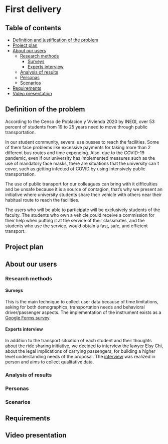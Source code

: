 # First delivery
## Table of contents

- [Definition and justification of the problem](#definition-of-the-problem)
- [Project plan](#project-plan)
- [About our users](#about-our-users)
    - [Research methods](#research-methods)
        - [Surveys](#surveys)
        - [Experts interview](#experts-interview)
    - [Analysis of results](#analysis-of-results)
    - [Personas](#personas)
    - [Scenarios](#scenarios)
- [Requirements](#requirements)
- [Video presentation](#video-presentation)

## Definition of the problem 

According to the Censo de Poblacion y Vivienda 2020 by INEGI, over 53 percent of students from 19 to 25 years need to move through public transportation. 

In our student community, several use busses to reach the facilities. Some of them face problems like excessive payments for taking more than 2 different bus routes and time expending. Also, due to the COVID-19 pandemic, even if our university has implemented measures such as the use of mandatory face masks, there are situations that the university can´t cover, such as getting infected of COVID by using intensively public transportation.  

The use of public transport for our colleagues can bring with it difficulties and be unsafe because it is a source of contagion, that’s why we present an initiative where university students share their vehicle with others near their habitual route to reach the facilities. 

The users who will be able to participate will be exclusively students of the faculty. The students who own a vehicle could receive a commission for their help when putting it at the service of their classmates, and the students who use the service, would obtain a fast, safe, and efficient transport.  

## Project plan

## About our users
### Research methods
#### Surveys
This is the main technique to collect user data because of time limitations, asking for both demographics, transportation needs and behavioral driver/passenger aspects. The implementation of the instrument exists as a [Google Forms survey](https://forms.gle/psQhjL47TThQpDzL7).
#### Experts interview
In addition to the transport situation of each student and their thoughts about the ride sharing initiative, we decided to interview the lawyer Elsy Chi, about the legal implications of carrying passengers, for building a higher level understanding needs of the proposal. The [interview](https://1drv.ms/w/s!Aid7glBVSnKngZpdwodBTs7c63_2sQ?e=wzw5PR) was realized in person and aims to collect qualitative data.

### Analysis of results
### Personas
### Scenarios

## Requirements
## Video presentation
